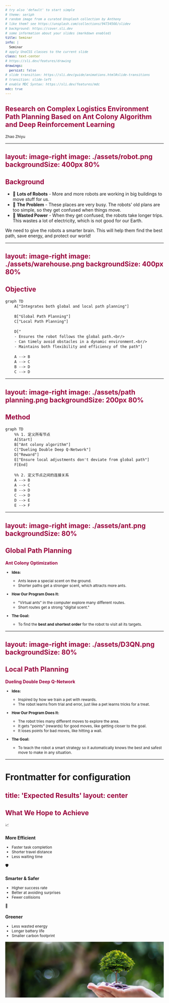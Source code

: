 ```yaml
---
# try also 'default' to start simple
# theme: seriph
# random image from a curated Unsplash collection by Anthony
# like them? see https://unsplash.com/collections/94734566/slidev
# background: https://cover.sli.dev
# some information about your slides (markdown enabled)
title: Seminar
info: |
  Seminar
# apply UnoCSS classes to the current slide
class: text-center
# https://sli.dev/features/drawing
drawings:
  persist: false
# slide transition: https://sli.dev/guide/animations.html#slide-transitions
# transition: slide-left
# enable MDC Syntax: https://sli.dev/features/mdc
mdc: true
---
```


## Research on Complex Logistics Environment Path Planning Based on Ant Colony Algorithm and Deep Reinforcement Learning

<div class="mt-12 py-1" hover:bg="white op-10">
  Zhao Zhiyu
</div>

<!--
Hello everyone. My name is Zhao Zhiyu.
My research is about helping robots find the best path in a busy warehouse.
-->

---
layout: image-right
image: ./assets/robot.png
backgroundSize: 400px 80%
---

## Background

- 🤖 **Lots of Robots** - More and more robots are working in big buildings to move stuff for us.
- 🤔 **The Problem** - These places are very busy. The robots' old plans are too simple, so they get confused when things move.
- 🔋 **Wasted Power** - When they get confused, the robots take longer trips. This wastes a lot of electricity, which is not good for our Earth.

We need to give the robots a smarter brain. This will help them find the best path, save energy, and protect our world!

<style>
h2 {
  background-color: #9A003D;
  background-image: linear-gradient(45deg, #9A003D 10%, #9A003D 20%);
  background-size: 100%;
  -webkit-background-clip: text;
  -moz-background-clip: text;
  -webkit-text-fill-color: transparent;
  -moz-text-fill-color: transparent;
}
</style>

<!--
So, let's look at the background for my research.
First, there are lots of robots. Because we all shop online more, companies use more robots in their warehouses to move things quickly.
But there is a problem. These warehouses are very busy and always changing. The robots' plans are too simple, like a basic map. They get confused when something unexpected blocks their way.
This confusion causes them to take long, inefficient trips. This wastes a lot of battery power. With thousands of robots, it's a big waste of electricity and bad for the environment.
So, the goal of my research is to give these robots a smarter brain. A brain that can see the busy environment and make smart decisions. This will help them find the best path, save energy, and create a greener system.
-->

---
layout: image-right
image: ./assets/warehouse.png
backgroundSize: 400px 80%
---

## Objective

```mermaid {theme: 'neutral', scale: 0.8}
graph TD
    A["Integrates both global and local path planning"]

    B["Global Path Planning"]
    C["Local Path Planning"]
    
    D["
    - Ensures the robot follows the global path.<br/>
    - Can timely avoid obstacles in a dynamic environment.<br/>
    - Maintains both flexibility and efficiency of the path"]

    A --> B
    A --> C
    B --> D
    C --> D
```

<style>
h2 {
  background-color: #9A003D;
  background-image: linear-gradient(45deg, #9A003D 10%, #9A003D 20%);
  background-size: 100%;
  -webkit-background-clip: text;
  -moz-background-clip: text;
  -webkit-text-fill-color: transparent;
  -moz-text-fill-color: transparent;
}
</style>

<!-- 
So, what is the objective of my research?
My goal is to create a system that combines two kinds of planning. You can think of it as a "big plan" and a "quick reaction" plan.
The "big plan" is Global Path Planning. It's like using a map to find the best main route for a long trip.
The "quick reaction" is Local Path Planning. This helps the robot see and avoid sudden obstacles, like another robot that is in the way.
When we combine these two plans, we get three good results:
The robot follows the best and most efficient main path.
It can quickly and safely avoid any surprises.
This makes the robot's final path both fast and flexible. This is the main goal.
-->

---
layout: image-right
image: ./assets/path planning.png
backgroundSize: 200px 80%
---

## Method

```mermaid
graph TD
    %% 1. 定义所有节点
    A[Start]
    B["Ant colony algorithm"]
    C["Dueling Double Deep Q-Network"]
    D["Reward"]
    E["Ensure local adjustments don't deviate from global path"]
    F[End]

    %% 2. 定义节点之间的连接关系
    A --> B
    A --> C
    B --> D
    C --> D
    D --> E
    E --> F
```

<style>
h2 {
  background-color: #9A003D;
  background-image: linear-gradient(45deg, #9A003D 10%, #9A003D 20%);
  background-size: 100%;
  -webkit-background-clip: text;
  -moz-background-clip: text;
  -webkit-text-fill-color: transparent;
  -moz-text-fill-color: transparent;
}
</style>

<!-- Now, I will explain my method. It uses two main parts that work together.

First, the Ant Colony Algorithm creates the "big plan." It finds the best and most efficient order to visit all the targets on the map.

Second, the Dueling Double Deep Q-Network is for the "quick reactions." It is the robot's smart brain that helps it make decisions in real-time to avoid any surprise obstacles.

The robot learns by getting rewards. It gets points for good actions, like following the big plan and avoiding walls.

A key rule is that the robot's quick, local moves should not go too far away from the efficient main path.

On the right, you can see an example. The top image shows the simple global path. The bottom image shows the robot's final path. It makes small changes to avoid things, but it still follows the main route. -->

---
layout: image-right
image: ./assets/ant.png
backgroundSize: 80%
---

## Global Path Planning

<b>Ant Colony Optimization</b>
<div>

* **Idea:** 
    * Ants leave a special scent on the ground.
    * Shorter paths get a stronger scent, which attracts more ants.

* **How Our Program Does It:**
    * "Virtual ants" in the computer explore many different routes.
    * Short routes get a strong "digital scent."

* **The Goal:**
    * To find the **best and shortest order** for the robot to visit all its targets.
</div>

<style>
h2, b {
  background-color: #9A003D;
  background-image: linear-gradient(45deg, #9A003D 10%, #9A003D 20%);
  background-size: 100%;
  -webkit-background-clip: text;
  -moz-background-clip: text;
  -webkit-text-fill-color: transparent;
  -moz-text-fill-color: transparent;
}
div {
  font-size: 14px
}
</style>

<!-- First, let's look at Global Path Planning. I used the Ant Colony Optimization algorithm for this part.

The main idea comes from how real ants find food. When an ant finds a good, short path, it leaves a special scent. This scent gets stronger as more ants use the path, and it attracts even more ants.

My computer program does the same thing. I create "virtual ants" that explore many different routes to the robot's targets. When they find a short route, they leave a strong "digital scent."

The pictures on the right show this process. At first, the paths are random. But slowly, the shorter, better paths get a stronger scent, and the bad paths are forgotten.

So, the final goal of this method is to find the single best and shortest order for the robot to visit all of its targets. -->

---
layout: image-right
image: ./assets/D3QN.png
backgroundSize: 80%
---

## Local Path Planning

<b>Dueling Double Deep Q-Network</b>
<div>

* **Idea:** 
    * Inspired by how we train a pet with rewards.
    * The robot learns from trial and error, just like a pet learns tricks for a treat.

* **How Our Program Does It:**
    * The robot tries many different moves to explore the area.
    * It gets "points" (rewards) for good moves, like getting closer to the goal.
    * It loses points for bad moves, like hitting a wall.

* **The Goal:**
    * To teach the robot a smart strategy so it automatically knows the best and safest move to make in any situation.

</div>

<style>
h2, b {
  background-color: #9A003D;
  background-image: linear-gradient(45deg, #9A003D 10%, #9A003D 20%);
  background-size: 100%;
  -webkit-background-clip: text;
  -moz-background-clip: text;
  -webkit-text-fill-color: transparent;
  -moz-text-fill-color: transparent;
}
div {
  font-size: 12px
}
</style>

<!-- Next is Local Path Planning. This is the "quick reaction" part of my method, and I used a technique called the Dueling Double Deep Q-Network.

The main idea is very similar to how we train a pet. The robot learns from trial and error. If it does something good, it gets a reward, and it learns to avoid bad actions.

In my program, the robot explores by trying many different moves. It gets points, or rewards, for good moves, like getting closer to its goal. And it loses points for bad moves, like hitting a wall.

The diagram on the right shows a small piece of the robot's "brain." This brain learns from all the rewards and punishments.

The final goal is to teach this brain a smart strategy. After a lot of training, the robot will automatically know the best and safest move to make in any situation. -->

---
# Frontmatter for configuration
title: 'Expected Results'
layout: center
---

## What We Hope to Achieve

<div class="grid grid-cols-3 gap-8 text-center mt-10">

  <div>
    <div class="text-4xl">
      📈
    </div>
    <h3 class="font-bold mt-2">More Efficient</h3>
    <ul class="text-left mt-2 text-sm">
      <li>Faster task completion</li>
      <li>Shorter travel distance</li>
      <li>Less waiting time</li>
    </ul>
  </div>

  <div>
    <div class="text-4xl">
      🛡️
    </div>
    <h3 class="font-bold mt-2">Smarter & Safer</h3>
    <ul class="text-left mt-2 text-sm">
      <li>Higher success rate</li>
      <li>Better at avoiding surprises</li>
      <li>Fewer collisions</li>
    </ul>
  </div>

  <div>
    <div class="text-4xl">
      🌿
    </div>
    <h3 class="font-bold mt-2">Greener</h3>
    <ul class="text-left mt-2 text-sm">
      <li>Less wasted energy</li>
      <li>Longer battery life</li>
      <li>Smaller carbon footprint</li>
    </ul>
  </div>

  <div class="w-200 h-50 flex justify-center items-center">
    <img class="w-full h-full object-cover" src='./assets/green.png'>
  </div>
</div>

<style>
h2 {
  background-color: #9A003D;
  background-image: linear-gradient(45deg, #9A003D 10%, #9A003D 20%);
  background-size: 100%;
  -webkit-background-clip: text;
  -moz-background-clip: text;
  -webkit-text-fill-color: transparent;
  -moz-text-fill-color: transparent;
}
</style>

<!-- So, what do we hope to achieve with this research? There are three main benefits.

First, the robots will be more efficient. This means they will finish their tasks faster, travel shorter distances, and spend less time waiting.

Second, they will be smarter and safer. They will be much better at avoiding surprise obstacles. This leads to a higher success rate and, most importantly, fewer collisions.

Finally, being more efficient also makes the robots greener. When they use less energy, their batteries last longer. This reduces electricity waste and helps lower the warehouse's carbon footprint, supporting sustainability. -->